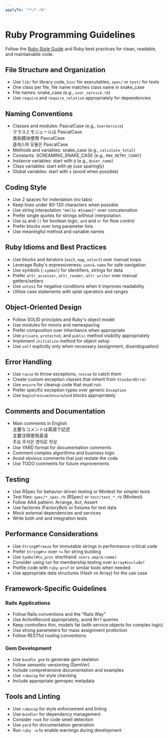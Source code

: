 ```yaml
---
applyTo: "**/*.rb"
---
```


# Ruby Programming Guidelines

Follow the [Ruby Style Guide](https://rubystyle.guide/) and Ruby best practices for clean, readable, and maintainable code.

## File Structure and Organization
- Use `lib/` for library code, `bin/` for executables, `spec/` or `test/` for tests
- One class per file, file name matches class name in snake_case
- File names: snake_case (e.g., `user_service.rb`)
- Use `require` and `require_relative` appropriately for dependencies

## Naming Conventions
- Classes and modules: PascalCase (e.g., `UserService`)  
  クラスとモジュールは PascalCase  
  类和模块使用 PascalCase  
  클래스와 모듈은 PascalCase
- Methods and variables: snake_case (e.g., `calculate_total`)
- Constants: SCREAMING_SNAKE_CASE (e.g., `MAX_RETRY_COUNT`)
- Instance variables: start with `@` (e.g., `@user_name`)
- Class variables: start with `@@` (use sparingly)
- Global variables: start with `$` (avoid when possible)

## Coding Style
- Use 2 spaces for indentation (no tabs)
- Keep lines under 80-120 characters when possible
- Use string interpolation `"Hello #{name}"` over concatenation
- Prefer single quotes for strings without interpolation
- Use `&&` and `||` for boolean logic, `and` and `or` for flow control
- Prefer blocks over long parameter lists
- Use meaningful method and variable names

## Ruby Idioms and Best Practices
- Use blocks and iterators (`each`, `map`, `select`) over manual loops
- Leverage Ruby's expressiveness: `user&.name` for safe navigation
- Use symbols (`:symbol`) for identifiers, strings for data
- Prefer `attr_accessor`, `attr_reader`, `attr_writer` over manual getters/setters
- Use `unless` for negative conditions when it improves readability
- Utilize case statements with splat operators and ranges

## Object-Oriented Design
- Follow SOLID principles and Ruby's object model
- Use modules for mixins and namespacing
- Prefer composition over inheritance when appropriate
- Use `private`, `protected`, and `public` method visibility appropriately
- Implement `initialize` method for object setup
- Use `self` explicitly only when necessary (assignment, disambiguation)

## Error Handling
- Use `raise` to throw exceptions, `rescue` to catch them
- Create custom exception classes that inherit from `StandardError`
- Use `ensure` for cleanup code that must run
- Prefer specific exception types over generic `Exception`
- Use `begin`/`rescue`/`ensure`/`end` blocks appropriately

## Comments and Documentation
- Main comments in English  
  主要なコメントは英語で記述  
  主要注释使用英语  
  주요 주석은 영어로 작성
- Use YARD format for documentation comments
- Comment complex algorithms and business logic
- Avoid obvious comments that just restate the code
- Use TODO comments for future improvements

## Testing
- Use RSpec for behavior-driven testing or Minitest for simpler tests
- Test files: `spec/*_spec.rb` (RSpec) or `test/test_*.rb` (Minitest)
- Follow AAA pattern: Arrange, Act, Assert
- Use factories (FactoryBot) or fixtures for test data
- Mock external dependencies and services
- Write both unit and integration tests

## Performance Considerations
- Use `String#freeze` for immutable strings in performance-critical code
- Prefer `String#<<` over `+=` for string building
- Use `Symbol#to_proc` shorthand: `users.map(&:name)`
- Consider using `Set` for membership testing over `Array#include?`
- Profile code with `ruby-prof` or similar tools when needed
- Use appropriate data structures (Hash vs Array) for the use case

## Framework-Specific Guidelines

### Rails Applications
- Follow Rails conventions and the "Rails Way"
- Use ActiveRecord appropriately, avoid N+1 queries
- Keep controllers thin, models fat (with service objects for complex logic)
- Use strong parameters for mass assignment protection
- Follow RESTful routing conventions

### Gem Development
- Use `bundle gem` to generate gem skeleton
- Follow semantic versioning (SemVer)
- Include comprehensive documentation and examples
- Use `rubocop` for style checking
- Include appropriate gemspec metadata

## Tools and Linting
- Use `rubocop` for style enforcement and linting
- Use `bundler` for dependency management
- Consider `reek` for code smell detection
- Use `yard` for documentation generation
- Run `ruby -w` to enable warnings during development